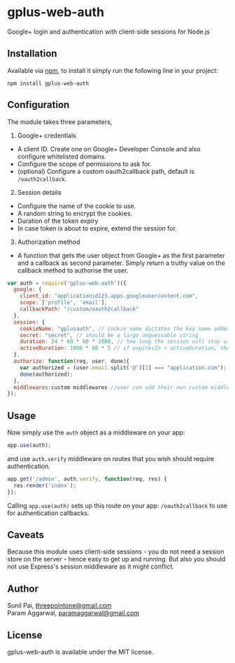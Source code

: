 gplus-web-auth
==============

Google+ login and authentication with client-side sessions for Node.js

## Installation

Available via [npm](http://www.npmjs.org), to install it simply run the following line in your project:

    npm install gplus-web-auth

## Configuration

The module takes three parameters,

1. Google+ credentials
  * A client ID. Create one on Google+ Developer Console and also configure whitelisted domains.
  * Configure the scope of permissions to ask for.
  * (optional) Configure a custom oauth2callback path, default is `/oauth2callback`.
2. Session details
  * Configure the name of the cookie to use.
  * A random string to encrypt the cookies.
  * Duration of the token expiry
  * In case token is about to expire, extend the session for.
3. Authorization method
  * A function that gets the user object from Google+ as the first parameter and a callback as second parameter. Simply return a truthy value on the callback method to authorise the user.

```js
var auth = require('gplus-web-auth')({
  google: {
    client_id: "applicationid123.apps.googleusercontent.com",
    scope: ['profile', 'email'],
    callbackPath: "/custom/oauth2callback"
  },
  session: {
    cookieName: "gplusauth", // cookie name dictates the key name added to the request object
    secret: "secret", // should be a large unguessable string
    duration: 24 * 60 * 60 * 1000, // how long the session will stay valid in ms
    activeDuration: 1000 * 60 * 5 // if expiresIn < activeDuration, the session will be extended by activeDuration milliseconds
  },
  authorize: function(req, user, done){
    var authorized = (user.email.split('@')[1] === "application.com");
    done(authorized);
  },
  middlewares:custom middlewares //user can add their own custom middlewares, optional option
});
```

## Usage

Now simply use the `auth` object as a middleware on your app:

```js
app.use(auth);
```

and use `auth.verify` middleware on routes that you wish should require authentication.

```js
app.get('/admin', auth.verify, function(req, res) {
  res.render('index');
});
```

Calling `app.use(auth)` sets up this route on your app: `/oauth2callback` to use for authentication callbacks.

## Caveats

Because this module uses client-side sessions - you do not need a session store on the server - hence easy to get up and running. But also you should not use Express's session middleware as it might conflict.

## Author

Sunil Pai, threepointone@gmail.com  
Param Aggarwal, paramaggarwal@gmail.com

## License

gplus-web-auth is available under the MIT license.
